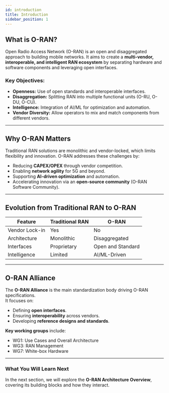```yaml
---
id: introduction
title: Introduction
sidebar_position: 1
---
```


## What is O-RAN?
Open Radio Access Network (O-RAN) is an open and disaggregated approach to building mobile networks. It aims to create a **multi-vendor, interoperable, and intelligent RAN ecosystem** by separating hardware and software components and leveraging open interfaces.

### Key Objectives:
- **Openness:** Use of open standards and interoperable interfaces.
- **Disaggregation:** Splitting RAN into multiple functional units (O-RU, O-DU, O-CU).
- **Intelligence:** Integration of AI/ML for optimization and automation.
- **Vendor Diversity:** Allow operators to mix and match components from different vendors.

---

## Why O-RAN Matters
Traditional RAN solutions are monolithic and vendor-locked, which limits flexibility and innovation. O-RAN addresses these challenges by:
- Reducing **CAPEX/OPEX** through vendor competition.
- Enabling **network agility** for 5G and beyond.
- Supporting **AI-driven optimization** and automation.
- Accelerating innovation via an **open-source community** (O-RAN Software Community).

---

## Evolution from Traditional RAN to O-RAN
| Feature            | Traditional RAN | O-RAN               |
|--------------------|----------------|----------------------|
| Vendor Lock-in     | Yes            | No                  |
| Architecture       | Monolithic     | Disaggregated       |
| Interfaces         | Proprietary    | Open and Standard   |
| Intelligence       | Limited        | AI/ML-Driven        |

---

## O-RAN Alliance
The **O-RAN Alliance** is the main standardization body driving O-RAN specifications.  
It focuses on:
- Defining **open interfaces**.
- Ensuring **interoperability** across vendors.
- Developing **reference designs and standards**.

**Key working groups** include:
- WG1: Use Cases and Overall Architecture
- WG3: RAN Management
- WG7: White-box Hardware

---

### What You Will Learn Next
In the next section, we will explore the **O-RAN Architecture Overview**, covering its building blocks and how they interact.
